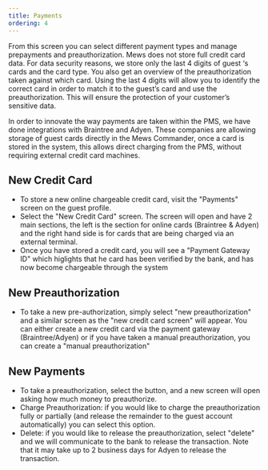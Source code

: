 ```yaml
---
title: Payments
ordering: 4
---
```


From this screen you can select different payment types and manage prepayments and preauthorization. Mews does not store full credit card data. For data security reasons, we store only the last 4 digits of guest ‘s cards and the card type. You also get an overview of the preauthorization taken against which card. Using the last 4 digits will allow you to identify the correct card in order to match it to the guest’s card and use the preauthorization. This will ensure the protection of your customer’s sensitive data.

In order to innovate the way payments are taken within the PMS, we have done integrations with Braintree and Adyen. These companies are allowing storage of guest cards directly in the Mews Commander, once a card is stored in the system, this allows direct charging from the PMS, without requiring external credit card machines.

## New Credit Card

- To store a new online chargeable credit card, visit the "Payments" screen on the guest profile.
- Select the "New Credit Card" screen. The screen will open and have 2 main sections, the left is the section for online cards (Braintree & Adyen) and the right hand side is for cards that are being charged via an external terminal.
- Once you have stored a credit card, you will see a "Payment Gateway ID" which higlights that he card has been verified by the bank, and has now become chargeable through the system

## New Preauthorization

- To take a new pre-authorization, simply select "new preauthorization" and a similar screen as the "new credit card screen" will appear. You can either create a new credit card via the payment gateway (Braintree/Adyen) or if you have taken a manual preauthorization, you can create a "manual preauthorization"

## New Payments

- To take a preauthorization, select the button, and a new screen will open asking how much money to preauthorize.
- Charge Preauthorization: if you would like to charge the preauthorization fully or partially (and release the remainder to the guest account automatically) you can select this option.
- Delete: if you would like to release the preauthorization, select "delete" and we will communicate to the bank to release the transaction. Note that it may take up to 2 business days for Adyen to release the transaction.
